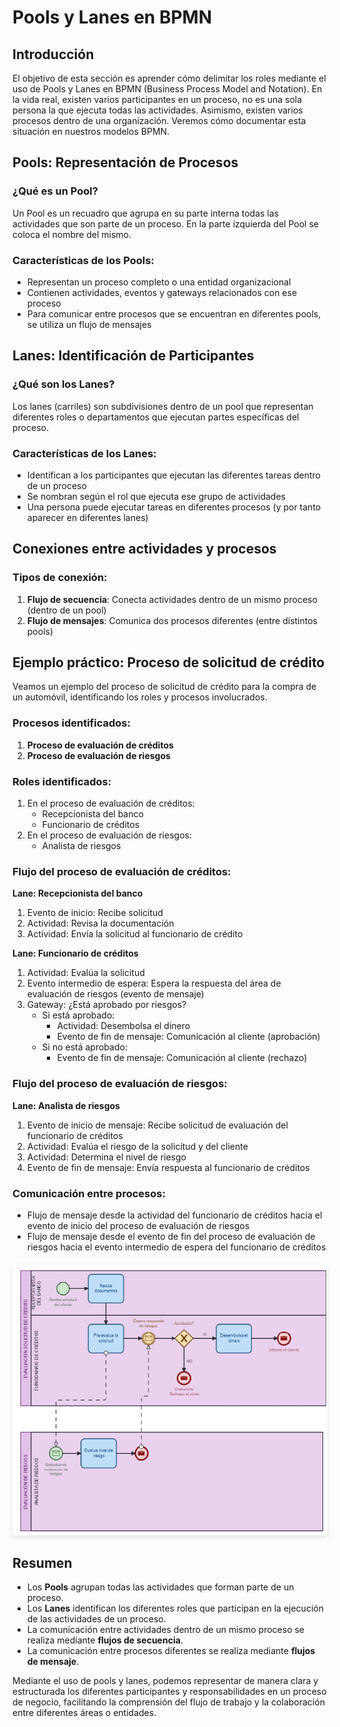 
# Pools y Lanes en BPMN

## Introducción

El objetivo de esta sección es aprender cómo delimitar los roles mediante el uso de Pools y Lanes en BPMN (Business Process Model and Notation). En la vida real, existen varios participantes en un proceso, no es una sola persona la que ejecuta todas las actividades. Asimismo, existen varios procesos dentro de una organización. Veremos cómo documentar esta situación en nuestros modelos BPMN.

## Pools: Representación de Procesos

### ¿Qué es un Pool?

Un Pool es un recuadro que agrupa en su parte interna todas las actividades que son parte de un proceso. En la parte izquierda del Pool se coloca el nombre del mismo.

### Características de los Pools:
- Representan un proceso completo o una entidad organizacional
- Contienen actividades, eventos y gateways relacionados con ese proceso
- Para comunicar entre procesos que se encuentran en diferentes pools, se utiliza un flujo de mensajes

## Lanes: Identificación de Participantes

### ¿Qué son los Lanes?

Los lanes (carriles) son subdivisiones dentro de un pool que representan diferentes roles o departamentos que ejecutan partes específicas del proceso.

### Características de los Lanes:
- Identifican a los participantes que ejecutan las diferentes tareas dentro de un proceso
- Se nombran según el rol que ejecuta ese grupo de actividades
- Una persona puede ejecutar tareas en diferentes procesos (y por tanto aparecer en diferentes lanes)

## Conexiones entre actividades y procesos

### Tipos de conexión:
1. **Flujo de secuencia**: Conecta actividades dentro de un mismo proceso (dentro de un pool)
2. **Flujo de mensajes**: Comunica dos procesos diferentes (entre distintos pools)

## Ejemplo práctico: Proceso de solicitud de crédito

Veamos un ejemplo del proceso de solicitud de crédito para la compra de un automóvil, identificando los roles y procesos involucrados.

### Procesos identificados:
1. **Proceso de evaluación de créditos**
2. **Proceso de evaluación de riesgos**

### Roles identificados:
1. En el proceso de evaluación de créditos:
   - Recepcionista del banco
   - Funcionario de créditos
2. En el proceso de evaluación de riesgos:
   - Analista de riesgos

### Flujo del proceso de evaluación de créditos:

**Lane: Recepcionista del banco**
1. Evento de inicio: Recibe solicitud
2. Actividad: Revisa la documentación
3. Actividad: Envía la solicitud al funcionario de crédito

**Lane: Funcionario de créditos**
1. Actividad: Evalúa la solicitud
2. Evento intermedio de espera: Espera la respuesta del área de evaluación de riesgos (evento de mensaje)
3. Gateway: ¿Está aprobado por riesgos?
   - Si está aprobado:
     - Actividad: Desembolsa el dinero
     - Evento de fin de mensaje: Comunicación al cliente (aprobación)
   - Si no está aprobado:
     - Evento de fin de mensaje: Comunicación al cliente (rechazo)

### Flujo del proceso de evaluación de riesgos:

**Lane: Analista de riesgos**
1. Evento de inicio de mensaje: Recibe solicitud de evaluación del funcionario de créditos
2. Actividad: Evalúa el riesgo de la solicitud y del cliente
3. Actividad: Determina el nivel de riesgo
4. Evento de fin de mensaje: Envía respuesta al funcionario de créditos

### Comunicación entre procesos:
- Flujo de mensaje desde la actividad del funcionario de créditos hacia el evento de inicio del proceso de evaluación de riesgos
- Flujo de mensaje desde el evento de fin del proceso de evaluación de riesgos hacia el evento intermedio de espera del funcionario de créditos

<div style="text-align: center; margin: 20px 0;">
  <img src="../images/10-flujo-evaluacion-creditos.png" alt="Ejemplo proceso solicitud de crédito diagrama BPMN" style="max-width: 100%; height: auto; border-radius: 5px; box-shadow: 0 4px 8px rgba(0,0,0,0.1);">
</div>

## Resumen

- Los **Pools** agrupan todas las actividades que forman parte de un proceso.
- Los **Lanes** identifican los diferentes roles que participan en la ejecución de las actividades de un proceso.
- La comunicación entre actividades dentro de un mismo proceso se realiza mediante **flujos de secuencia**.
- La comunicación entre procesos diferentes se realiza mediante **flujos de mensaje**.

Mediante el uso de pools y lanes, podemos representar de manera clara y estructurada los diferentes participantes y responsabilidades en un proceso de negocio, facilitando la comprensión del flujo de trabajo y la colaboración entre diferentes áreas o entidades.
